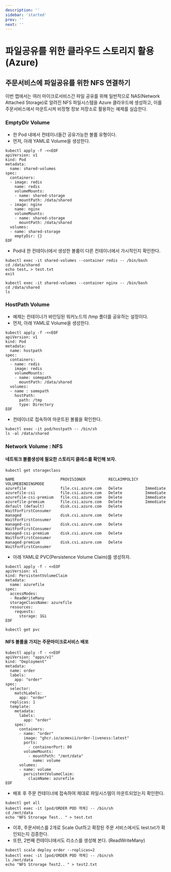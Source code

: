 ```yaml
---
description: ''
sidebar: 'started'
prev: ''
next: ''
---
```


# 파일공유를 위한 클라우드 스토리지 활용(Azure)

## 주문서비스에 파일공유를 위한 NFS 연결하기

이번 랩에서는 여러 마이크로서비스간 파일 공유를 위해 일반적으로 NAS(Network Attached Storage)로 알려진 NFS 파일시스템을 Azure 클라우드에 생성하고, 이를 주문서비스에서 마운트시켜 비정형 정보 저장소로 활용하는 예제를 실습한다.


### EmptyDir Volume

- 한 Pod 내에서 컨테이너들간 공유가능한 볼륨 유형이다.
- 먼저, 아래 YAML로 Volume을 생성한다.
```
kubectl apply -f -<<EOF
apiVersion: v1
kind: Pod
metadata:
  name: shared-volumes
spec:
  containers:
  - image: redis
    name: redis
    volumeMounts:
    - name: shared-storage
      mountPath: /data/shared
  - image: nginx
    name: nginx
    volumeMounts:
    - name: shared-storage
      mountPath: /data/shared
  volumes:
  - name: shared-storage
    emptyDir: {}
EOF
```

- Pod내 한 컨테이너에서 생성한 볼륨이 다른 컨테이너에서 가시적인지 확인한다.
```
kubectl exec -it shared-volumes --container redis -- /bin/bash
cd /data/shared
echo test… > test.txt
exit
```
```
kubectl exec -it shared-volumes --container nginx -- /bin/bash
cd /data/shared
ls
```


### HostPath Volume

- 예제는 컨테이너가 바인딩된 워커노드의 /tmp 폴더를 공유하는 설정이다.
- 먼저, 아래 YAML로 Volume을 생성한다.
```
kubectl apply -f -<<EOF
apiVersion: v1
kind: Pod
metadata:
  name: hostpath
spec:
  containers:
  - name: redis
    image: redis
    volumeMounts:
    - name: somepath
      mountPath: /data/shared
  volumes:
  - name : somepath
    hostPath:
      path: /tmp
      type: Directory
EOF
```

- 컨테이너로 접속하여 마운트된 볼륨을 확인한다.
```
kubectl exec -it pod/hostpath -- /bin/sh
ls -al /data/shared
```

### Network Volume : NFS

#### 네트워크 볼륨생성에 필요한 스토리지 클래스를 확인해 보자.
```
kubectl get storageclass
```

```
NAME                    PROVISIONER          RECLAIMPOLICY   VOLUMEBINDINGMODE     
azurefile               file.csi.azure.com   Delete          Immediate              
azurefile-csi           file.csi.azure.com   Delete          Immediate              
azurefile-csi-premium   file.csi.azure.com   Delete          Immediate              
azurefile-premium       file.csi.azure.com   Delete          Immediate              
default (default)       disk.csi.azure.com   Delete          WaitForFirstConsumer   
managed                 disk.csi.azure.com   Delete          WaitForFirstConsumer   
managed-csi             disk.csi.azure.com   Delete          WaitForFirstConsumer   
managed-csi-premium     disk.csi.azure.com   Delete          WaitForFirstConsumer   
managed-premium         disk.csi.azure.com   Delete          WaitForFirstConsumer   
```

- 아래 YAML로 PVC(Persistence Volume Claim)를 생성하자.
```
kubectl apply -f - <<EOF
apiVersion: v1
kind: PersistentVolumeClaim
metadata:
  name: azurefile
spec:
  accessModes:
  - ReadWriteMany
  storageClassName: azurefile
  resources:
    requests:
      storage: 1Gi
EOF
```

```
kubectl get pvc
```

####  NFS 볼륨을 가지는 주문마이크로서비스 배포

```
kubectl apply -f - <<EOF
apiVersion: "apps/v1"
kind: "Deployment"
metadata: 
  name: order
  labels: 
    app: "order"
spec: 
  selector: 
    matchLabels: 
      app: "order"
  replicas: 1
  template: 
    metadata: 
      labels: 
        app: "order"
    spec: 
      containers: 
      - name: "order"
        image: "ghcr.io/acmexii/order-liveness:latest"
        ports: 
          - containerPort: 80
        volumeMounts:
          - mountPath: "/mnt/data"
            name: volume
      volumes:
      - name: volume
        persistentVolumeClaim:
          claimName: azurefile  
EOF
```

- 배포 후 주문 컨테이너에 접속하여 제대로 파일시스템이 마운트되었는지 확인한다.
```
kubectl get all
kubectl exec -it [pod/ORDER POD 객체] -- /bin/sh
cd /mnt/data
echo "NFS Strorage Test.. " > test.txt
```

- 이후, 주문서비스를 2개로 Scale Out하고 확장된 주문 서비스에서도 test.txt가 확인되는지 검증한다.
- 또한, 2번째 컨테이너에서도 리소스를 생성해 본다. (ReadWriteMany)
```
kubectl scale deploy order --replicas=2
kubectl exec -it [pod/ORDER POD 객체] -- /bin/sh
ls /mnt/data
echo "NFS Strorage Test2.. " > test2.txt
```